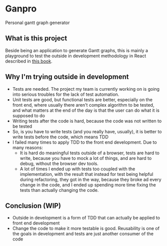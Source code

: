 # Ganpro

Personal gantt graph generator

## What is this project

Beside being an application to generate Gantt graphs, this is mainly a playground to test the outside in development methodology in React described in [this book](https://outsidein.dev/book/).

## Why I'm trying outside in development

- Tests are needed. The project my team is currently working on is going into serious troubles for the lack of test automation. 
- Unit tests are good, but functional tests are better, especially on the front end, where usually there aren't complex algorithm to be tested, and what matters at the end of the day is that the user can do what it is supposed to do
- Writing tests after the code is hard, because the code was not written to be tested
- So, is you have to write tests (and you really have, usually), it is better to write tests before the code, which means TDD
- I failed many times to apply TDD to the front end development. Due to many reasons:
  - It is hard do meaningful tests outside of a browser, tests are hard to write, because you have to mock a lot of things, and are hard to debug, without the browser dev tools.
  - A lot of times I ended up with tests too coupled with the implementation, with the result that instead for test being helpful during refactoring, they got in the way, because they broke ad every change in the code, and I ended up spending more time fixing the tests than actually changing the code. 

## Conclusion (WIP)

- Outside in development is a form of TDD that can actually be applied to front end development
- Change the code to make it more testable is good. Reusability is one of the goals in development and tests are just another consumer of the code
